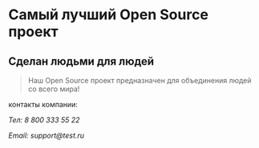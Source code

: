 # Самый лучший Open Source проект

## Сделан людьми для людей

> Наш Open Source проект предназначен для объединения людей со всего мира!

контакты компании:

_Тел: 8 800 333 55 22_
 
_Email: support@test.ru_
